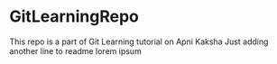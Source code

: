 # GitLearningRepo
This repo is a part of Git Learning tutorial on Apni Kaksha
Just adding another line to readme
lorem ipsum
